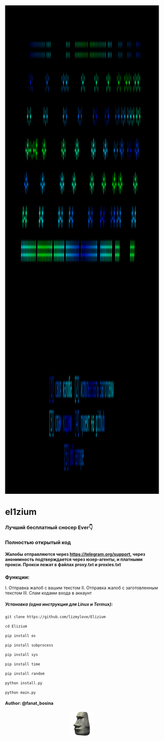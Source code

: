 <p align="center">
<img src="https://github.com/lizmylove/Elizium/blob/main/Screenshot_20241011-232436~2.png", width="800", height="1600">
</p>


# el1zium
### Лучший бесплатный сносер Ever👇

### Полностью открытый код

#### Жалобы отправляются через https://telegram.org/support, через анонимность подтверждается через юзер-агенты, и платными прокси. Прокси лежат в файлах proxy.txt и proxies.txt

### Функции:
I. Отправка жалоб с вашим текстом
II. Отправка жалоб с заготовленным текстом
III. Спам кодами входа в аккаунт









##### Установка (одна инструкция для Linux и Termux):

`git clone https://github.com/lizmylove/Elizium`

`cd Elizium`

`pip install os`

`pip install subprocess`

`pip install sys`

`pip install time`

`pip install random`

`python install.py`

`python main.py`



#### Author: @fanat_bosina
<p align="center">
<img src="https://github.com/lizmylove/Elizium/blob/main/1f5ff.png", width="80", height="80">
</p>
